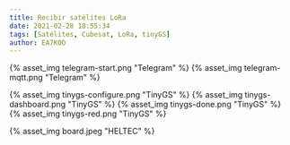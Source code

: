 ```yaml
---
title: Recibir satélites LoRa
date: 2021-02-28 18:55:34
tags: [Satélites, Cubesat, LoRa, tinyGS]
author: EA7KOO
---
```


<!-- more -->



{% asset_img telegram-start.png "Telegram" %}
{% asset_img telegram-mqtt.png "Telegram" %}

{% asset_img tinygs-configure.png "TinyGS" %}
{% asset_img tinygs-dashboard.png "TinyGS" %}
{% asset_img tinygs-done.png "TinyGS" %}
{% asset_img tinygs-red.png "TinyGS" %}


{% asset_img board.jpeg "HELTEC" %}
